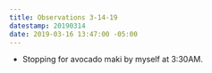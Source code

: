 ```yaml
---
title: Observations 3-14-19
datestamp: 20190314
date: 2019-03-16 13:47:00 -05:00
---
```


- Stopping for avocado maki by myself at 3:30AM.

